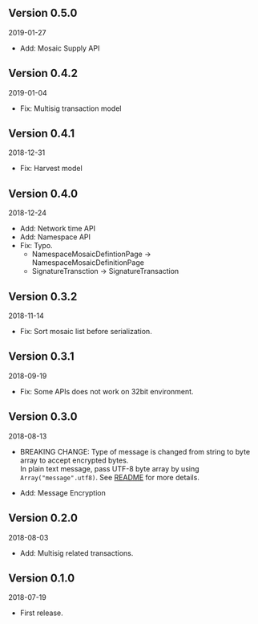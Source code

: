 ## Version 0.5.0

2019-01-27

* Add: Mosaic Supply API

## Version 0.4.2

2019-01-04

* Fix: Multisig transaction model

## Version 0.4.1

2018-12-31

* Fix: Harvest model
    
## Version 0.4.0

2018-12-24

* Add: Network time API
* Add: Namespace API
* Fix: Typo.
    * NamespaceMosaicDefintionPage -> NamespaceMosaicDefinitionPage
    * SignatureTransction -> SignatureTransaction

## Version 0.3.2

2018-11-14

* Fix: Sort mosaic list before serialization.

## Version 0.3.1

2018-09-19

* Fix: Some APIs does not work on 32bit environment.

## Version 0.3.0

2018-08-13

* BREAKING CHANGE: Type of message is changed from string to byte array to accept encrypted bytes.  
        In plain text message, pass UTF-8 byte array by using `Array("message".utf8)`. 
See [README](README.md) for more details.

* Add: Message Encryption


## Version 0.2.0

2018-08-03

* Add: Multisig related transactions.

## Version 0.1.0

2018-07-19

* First release.

